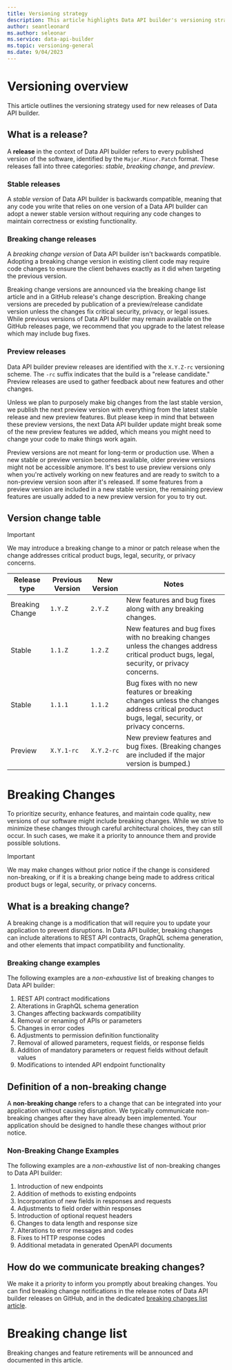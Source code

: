 ```yaml
---
title: Versioning strategy
description: This article highlights Data API builder's versioning strategy. 
author: seantleonard 
ms.author: seleonar 
ms.service: data-api-builder 
ms.topic: versioning-general
ms.date: 9/04/2023 
---
```


# Versioning overview

This article outlines the versioning strategy used for new releases of Data API builder.

## What is a release?

A **release** in the context of Data API builder refers to every published version of the software, identified by the `Major.Minor.Patch` format. These releases fall into three categories: *stable*, *breaking change*, and *preview*.

### Stable releases

A *stable version* of Data API builder is backwards compatible, meaning that any code you write that relies on one version of a Data API builder can adopt a newer stable version without requiring any code changes to maintain correctness or existing functionality.

### Breaking change releases

A *breaking change version* of Data API builder isn't backwards compatible. Adopting a breaking change version in existing client code may require code changes to ensure the client behaves exactly as it did when targeting the previous version.

Breaking change versions are announced via the breaking change list article and in a GitHub release's change description. Breaking change versions are preceded by publication of a preview/release candidate version unless the changes fix critical security, privacy, or legal issues. While previous versions of Data API builder may remain available on the GitHub releases page, we recommend that you upgrade to the latest release which may include bug fixes.

### Preview releases

Data API builder preview releases are identified with the `X.Y.Z-rc` versioning scheme. The `-rc` suffix indicates that the build is a "release candidate." Preview releases are used to gather feedback about new features and other changes.

Unless we plan to purposely make big changes from the last stable version, we publish the next preview version with everything from the latest stable release and new preview features. But please keep in mind that between these preview versions, the next Data API builder update might break some of the new preview features we added, which means you might need to change your code to make things work again.

Preview versions are not meant for long-term or production use. When a new stable or preview version becomes available, older preview versions might not be accessible anymore. It's best to use preview versions only when you're actively working on new features and are ready to switch to a non-preview version soon after it's released. If some features from a preview version are included in a new stable version, the remaining preview features are usually added to a new preview version for you to try out.

## Version change table

> [!IMPORTANT]
> We may introduce a breaking change to a minor or patch release when the change addresses critical product bugs, legal, security, or privacy concerns.

| Release type | Previous Version | New Version | Notes |
|---|---|---|---|
| Breaking Change | `1.Y.Z` | `2.Y.Z` | New features and bug fixes along with any breaking changes.|
| Stable | `1.1.Z`| `1.2.Z` | New features and bug fixes with no breaking changes unless the changes address critical product bugs, legal, security, or privacy concerns.|
| Stable | `1.1.1` | `1.1.2` | Bug fixes with no new features or breaking changes unless the changes address critical product bugs, legal, security, or privacy concerns.|
| Preview | `X.Y.1-rc` | `X.Y.2-rc` | New preview features and bug fixes. (Breaking changes are included if the major version is bumped.) |

# Breaking Changes

To prioritize security, enhance features, and maintain code quality, new versions of our software might include breaking changes. While we strive to minimize these changes through careful architectural choices, they can still occur. In such cases, we make it a priority to announce them and provide possible solutions.

> [!IMPORTANT]
> We may make changes without prior notice if the change is considered non-breaking, or if it is a breaking change being made to address critical product bugs or legal, security, or privacy concerns.

## What is a breaking change?

A breaking change is a modification that will require you to update your application to prevent disruptions. In Data API builder, breaking changes can include alterations to REST API contracts, GraphQL schema generation, and other elements that impact compatibility and functionality.

### Breaking change examples

The following examples are a *non-exhaustive* list of breaking changes to Data API builder:

1. REST API contract modifications
2. Alterations in GraphQL schema generation
3. Changes affecting backwards compatibility
4. Removal or renaming of APIs or parameters
5. Changes in error codes
6. Adjustments to permission definition functionality
7. Removal of allowed parameters, request fields, or response fields
8. Addition of mandatory parameters or request fields without default values
9. Modifications to intended API endpoint functionality

## Definition of a non-breaking change

A **non-breaking change** refers to a change that can be integrated into your application without causing disruption. We typically communicate non-breaking changes after they have already been implemented. Your application should be designed to handle these changes without prior notice.

### Non-Breaking Change Examples

The following examples are a *non-exhaustive* list of non-breaking changes to Data API builder:

1. Introduction of new endpoints
2. Addition of methods to existing endpoints
3. Incorporation of new fields in responses and requests
4. Adjustments to field order within responses
5. Introduction of optional request headers
6. Changes to data length and response size
7. Alterations to error messages and codes
8. Fixes to HTTP response codes
9. Additional metadata in generated OpenAPI documents

## How do we communicate breaking changes?

We make it a priority to inform you promptly about breaking changes. You can find breaking change notifications in the release notes of Data API builder releases on GitHub, and in the dedicated [breaking changes list article](./breaking-change-list.md).

# Breaking change list

Breaking changes and feature retirements will be announced and documented in this article.
